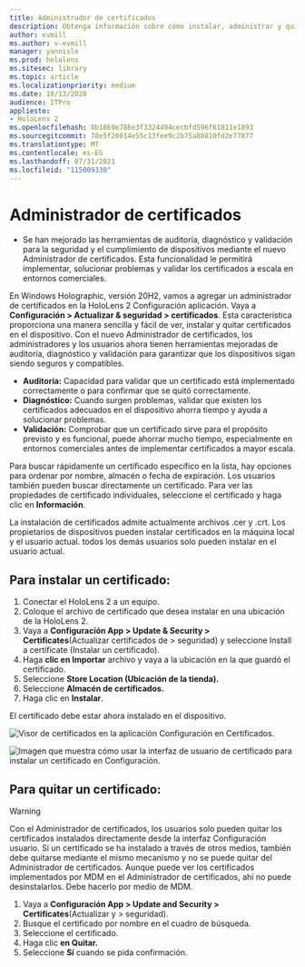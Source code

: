 ```yaml
---
title: Administrador de certificados
description: Obtenga información sobre cómo instalar, administrar y quitar certificados manualmente en HoloLens 2 de realidad mixta.
author: evmill
ms.author: v-evmill
manager: yannisle
ms.prod: hololens
ms.sitesec: library
ms.topic: article
ms.localizationpriority: medium
ms.date: 10/13/2020
audience: ITPro
appliesto:
- HoloLens 2
ms.openlocfilehash: 8b1869e786e3f3324494cecbfd596f61811e1893
ms.sourcegitcommit: 78e5f26014e55c13fee9c2b75a80810fd2e77877
ms.translationtype: MT
ms.contentlocale: es-ES
ms.lasthandoff: 07/31/2021
ms.locfileid: "115009330"
---
```

# <a name="certificate-manager"></a>Administrador de certificados

- Se han mejorado las herramientas de auditoría, diagnóstico y validación para la seguridad y el cumplimiento de dispositivos mediante el nuevo Administrador de certificados. Esta funcionalidad le permitirá implementar, solucionar problemas y validar los certificados a escala en entornos comerciales.

En Windows Holographic, versión 20H2, vamos a agregar un administrador de certificados en la HoloLens 2 Configuración aplicación. Vaya a **Configuración > Actualizar & seguridad > certificados**. Esta característica proporciona una manera sencilla y fácil de ver, instalar y quitar certificados en el dispositivo. Con el nuevo Administrador de certificados, los administradores y los usuarios ahora tienen herramientas mejoradas de auditoría, diagnóstico y validación para garantizar que los dispositivos sigan siendo seguros y compatibles. 

-   **Auditoría:** Capacidad para validar que un certificado está implementado correctamente o para confirmar que se quitó correctamente. 
-   **Diagnóstico:** Cuando surgen problemas, validar que existen los certificados adecuados en el dispositivo ahorra tiempo y ayuda a solucionar problemas. 
-   **Validación:** Comprobar que un certificado sirve para el propósito previsto y es funcional, puede ahorrar mucho tiempo, especialmente en entornos comerciales antes de implementar certificados a mayor escala.

Para buscar rápidamente un certificado específico en la lista, hay opciones para ordenar por nombre, almacén o fecha de expiración. Los usuarios también pueden buscar directamente un certificado. Para ver las propiedades de certificado individuales, seleccione el certificado y haga clic en **Información**. 

La instalación de certificados admite actualmente archivos .cer y .crt. Los propietarios de dispositivos pueden instalar certificados en la máquina local y el usuario actual.  todos los demás usuarios solo pueden instalar en el usuario actual.

## <a name="to-install-a-certificate"></a>Para instalar un certificado: 

1.  Conectar el HoloLens 2 a un equipo.
1.  Coloque el archivo de certificado que desea instalar en una ubicación de la HoloLens 2.
1.  Vaya a **Configuración App > Update & Security > Certificates**(Actualizar certificados de > seguridad) y seleccione Install a certificate (Instalar un certificado).
1.  Haga **clic en Importar** archivo y vaya a la ubicación en la que guardó el certificado.
1.  Seleccione **Store Location (Ubicación de la tienda).**
1.  Seleccione **Almacén de certificados.**
1.  Haga clic en **Instalar**.

El certificado debe estar ahora instalado en el dispositivo.

![Visor de certificados en la aplicación Configuración en Certificados.](images/certificate-viewer-device.jpg)

![Imagen que muestra cómo usar la interfaz de usuario de certificado para instalar un certificado en Configuración.](images/certificate-device-install.jpg)

## <a name="to-remove-a-certificate"></a>Para quitar un certificado:

> [!WARNING]
> Con el Administrador de certificados, los usuarios solo pueden quitar los certificados instalados directamente desde la interfaz Configuración usuario. Si un certificado se ha instalado a través de otros medios, también debe quitarse mediante el mismo mecanismo y no se puede quitar del Administrador de certificados. Aunque puede ver los certificados implementados por MDM en el Administrador de certificados, ahí no puede desinstalarlos. Debe hacerlo por medio de MDM.

1. Vaya a **Configuración App > Update and Security > Certificates**(Actualizar y > seguridad).
1. Busque el certificado por nombre en el cuadro de búsqueda.
1. Seleccione el certificado.
1. Haga clic **en Quitar.**
1. Seleccione **Sí** cuando se pida confirmación.

